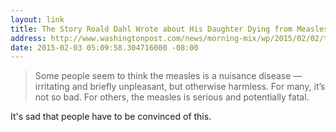 ```yaml
---
layout: link
title: The Story Roald Dahl Wrote about His Daughter Dying from Measles
address: http://www.washingtonpost.com/news/morning-mix/wp/2015/02/02/the-saddest-story-roald-dahl-ever-wrote-about-his-daughters-death-from-measles-and-is-worth-reading-today/
date: 2015-02-03 05:09:58.304716000 -08:00
---
```


> Some people seem to think the measles is a nuisance disease — irritating and briefly unpleasant, but otherwise harmless. For many, it’s not so bad. For others, the measles is serious and potentially fatal.

It's sad that people have to be convinced of this.
